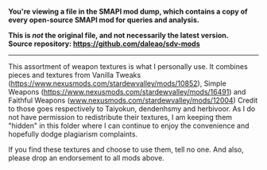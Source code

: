 **You're viewing a file in the SMAPI mod dump, which contains a copy of every open-source SMAPI mod
for queries and analysis.**

**This is _not_ the original file, and not necessarily the latest version.**  
**Source repository: https://github.com/daleao/sdv-mods**

----

This assortment of weapon textures is what I personally use.
It combines pieces and textures from Vanilla Tweaks (https://www.nexusmods.com/stardewvalley/mods/10852), Simple Weapons (https://www.nexusmods.com/stardewvalley/mods/16491) and Faithful Weapons (www.nexusmods.com/stardewvalley/mods/12004)
Credit to those goes respectively to Taiyokun, dendenhsmy and herbivoor.
As I do not have permission to redistribute their textures, I am keeping them "hidden" in this folder where I can continue to enjoy the convenience and hopefully dodge plagiarism complaints.

If you find these textures and choose to use them, tell no one.
And also, please drop an endorsement to all mods above.